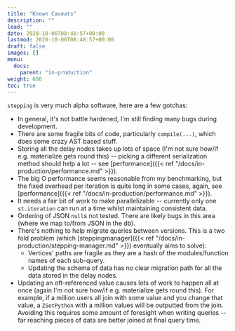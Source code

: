 ```yaml
---
title: "Known Caveats"
description: ""
lead: ""
date: 2020-10-06T08:48:57+00:00
lastmod: 2020-10-06T08:48:57+00:00
draft: false
images: []
menu:
  docs:
    parent: "in-production"
weight: 608
toc: true
---
```


`stepping` is very much alpha software, here are a few gotchas:

- In general, it's not battle hardened, I'm still finding many bugs during development.
- There are some fragile bits of code, particularly `compile(...)`, which does some crazy AST based stuff.
- Storing all the delay nodes takes up lots of space (I'm not sure how/if e.g. materialize gets round this) -- picking a different serialization method should help a lot -- see [performance]({{< ref "/docs/in-production/performance.md" >}}).
- The big O performance seems reasonable from my benchmarking, but the fixed overhead per iteration is quite long in some cases, again, see [performance]({{< ref "/docs/in-production/performance.md" >}}).
- It needs a fair bit of work to make parallelizable -- currently only one `st.iteration` can run at a time whilst maintaining consistent data.
- Ordering of JSON `null`s not tested. There are likely bugs in this area (where we map to/from JSON in the db).
- There's nothing to help migrate queries between versions. This is a two fold problem (which [steppingmanager]({{< ref "/docs/in-production/stepping-manager.md" >}}) eventually aims to solve):
  - Vertices' paths are fragile as they are a hash of the modules/function names of each sub-query.
  - Updating the schema of data has no clear migration path for all the data stored in the delay nodes.
- Updating an oft-referenced value causes lots of work to happen all at once (again I'm not sure how/if e.g. materialize gets round this). For example, if a million users all join with some value and you change that value, a `ZSetPython` with a million values will be outputted from the join. Avoiding this requires some amount of foresight when writing queries -- far reaching pieces of data are better joined at final query time.
